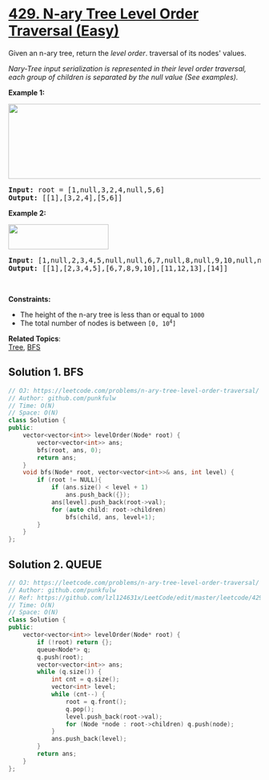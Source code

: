 # [429. N-ary Tree Level Order Traversal (Easy)](https://leetcode.com/problems/n-ary-tree-level-order-traversal/)

<p>Given an n-ary tree, return the <em>level order</em>. traversal of its nodes' values.</p>

<p><em>Nary-Tree input serialization is represented in their level order traversal, each group of children is separated by the null value (See examples).</em></p>


<p><strong>Example 1:</strong></p>
<img alt="" src="https://assets.leetcode.com/uploads/2018/10/12/narytreeexample.png" style="width: 600px; height: 150px;">
<pre>
<strong>Input:</strong> root = [1,null,3,2,4,null,5,6]
<strong>Output:</strong> [[1],[3,2,4],[5,6]]
</pre>

<p><strong>Example 2:</strong></p>
<img alt="" src="https://assets.leetcode.com/uploads/2019/11/08/sample_4_964.png" style="width: 200px; height: 50px;">
<pre>
<strong>Input:</strong> [1,null,2,3,4,5,null,null,6,7,null,8,null,9,10,null,null,11,null,12,null,13,null,null,14]
<strong>Output:</strong> [[1],[2,3,4,5],[6,7,8,9,10],[11,12,13],[14]]
</pre>


<p>&nbsp;</p>
<p><strong>Constraints:</strong></p>

<ul>
  <li>The height of the n-ary tree is less than or equal to <code>1000</code></li>
  <li>The total number of nodes is between <code>[0, 10<sup>4</sup>]</code></li>
</ul>



**Related Topics**:  
[Tree](https://leetcode.com/tag/tree/), [BFS](https://leetcode.com/tag/breadth-first-search/)


## Solution 1. BFS

```cpp
// OJ: https://leetcode.com/problems/n-ary-tree-level-order-traversal/
// Author: github.com/punkfulw
// Time: O(N)
// Space: O(N)
class Solution {
public:
    vector<vector<int>> levelOrder(Node* root) {
        vector<vector<int>> ans;
        bfs(root, ans, 0);
        return ans;
    }
    void bfs(Node* root, vector<vector<int>>& ans, int level) {
        if (root != NULL){
            if (ans.size() < level + 1)
                ans.push_back({});
            ans[level].push_back(root->val);
            for (auto child: root->children)
                bfs(child, ans, level+1);
        }
    }
};
```

## Solution 2. QUEUE

```cpp
// OJ: https://leetcode.com/problems/n-ary-tree-level-order-traversal/
// Author: github.com/punkfulw
// Ref: https://github.com/lzl124631x/LeetCode/edit/master/leetcode/429.%20N-ary%20Tree%20Level%20Order%20Traversal/README.md
// Time: O(N)
// Space: O(N)
class Solution {
public:
    vector<vector<int>> levelOrder(Node* root) {
        if (!root) return {};
        queue<Node*> q;
        q.push(root);
        vector<vector<int>> ans;
        while (q.size()) {
            int cnt = q.size();
            vector<int> level;
            while (cnt--) {
                root = q.front();
                q.pop();
                level.push_back(root->val);
                for (Node *node : root->children) q.push(node);
            }
            ans.push_back(level);
        }
        return ans;
    }
};
```
